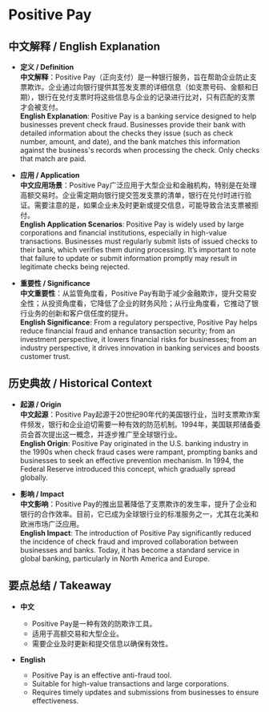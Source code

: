 # Positive Pay

## 中文解释 / English Explanation

* **定义 / Definition**  
  **中文解释**：Positive Pay（正向支付）是一种银行服务，旨在帮助企业防止支票欺诈。企业通过向银行提供其签发支票的详细信息（如支票号码、金额和日期），银行在兑付支票时将这些信息与企业的记录进行比对，只有匹配的支票才会被支付。  
  **English Explanation**: Positive Pay is a banking service designed to help businesses prevent check fraud. Businesses provide their bank with detailed information about the checks they issue (such as check number, amount, and date), and the bank matches this information against the business's records when processing the check. Only checks that match are paid.

* **应用 / Application**  
  **中文应用场景**：Positive Pay广泛应用于大型企业和金融机构，特别是在处理高额交易时。企业需定期向银行提交签发支票的清单，银行在兑付时进行验证。需要注意的是，如果企业未及时更新或提交信息，可能导致合法支票被拒付。  
  **English Application Scenarios**: Positive Pay is widely used by large corporations and financial institutions, especially in high-value transactions. Businesses must regularly submit lists of issued checks to their bank, which verifies them during processing. It’s important to note that failure to update or submit information promptly may result in legitimate checks being rejected.

* **重要性 / Significance**  
  **中文重要性**：从监管角度看，Positive Pay有助于减少金融欺诈，提升交易安全性；从投资角度看，它降低了企业的财务风险；从行业角度看，它推动了银行业务的创新和客户信任度的提升。  
  **English Significance**: From a regulatory perspective, Positive Pay helps reduce financial fraud and enhance transaction security; from an investment perspective, it lowers financial risks for businesses; from an industry perspective, it drives innovation in banking services and boosts customer trust.

## 历史典故 / Historical Context

* **起源 / Origin**  
  **中文起源**：Positive Pay起源于20世纪90年代的美国银行业，当时支票欺诈案件频发，银行和企业迫切需要一种有效的防范机制。1994年，美国联邦储备委员会首次提出这一概念，并逐步推广至全球银行业。  
  **English Origin**: Positive Pay originated in the U.S. banking industry in the 1990s when check fraud cases were rampant, prompting banks and businesses to seek an effective prevention mechanism. In 1994, the Federal Reserve introduced this concept, which gradually spread globally.

* **影响 / Impact**  
  **中文影响**：Positive Pay的推出显著降低了支票欺诈的发生率，提升了企业和银行的合作效率。目前，它已成为全球银行业的标准服务之一，尤其在北美和欧洲市场广泛应用。  
  **English Impact**: The introduction of Positive Pay significantly reduced the incidence of check fraud and improved collaboration between businesses and banks. Today, it has become a standard service in global banking, particularly in North America and Europe.

## 要点总结 / Takeaway

* **中文**  
  - Positive Pay是一种有效的防欺诈工具。  
  - 适用于高额交易和大型企业。  
  - 需要企业及时更新和提交信息以确保有效性。

* **English**  
  - Positive Pay is an effective anti-fraud tool.  
  - Suitable for high-value transactions and large corporations.  
  - Requires timely updates and submissions from businesses to ensure effectiveness.